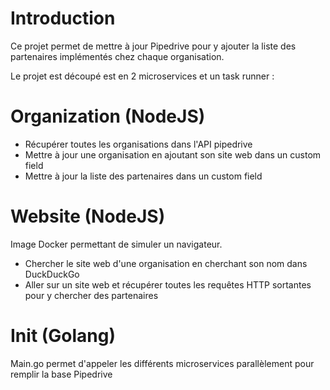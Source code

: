 # Introduction
Ce projet permet de mettre à jour Pipedrive pour y ajouter la liste des partenaires implémentés chez chaque organisation. 

Le projet est découpé est en 2 microservices et un task runner :

# Organization (NodeJS)
- Récupérer toutes les organisations dans l'API pipedrive
- Mettre à jour une organisation en ajoutant son site web dans un custom field
- Mettre à jour la liste des partenaires dans un custom field

# Website (NodeJS)
Image Docker permettant de simuler un navigateur.
- Chercher le site web d'une organisation en cherchant son nom dans DuckDuckGo
- Aller sur un site web et récupérer toutes les requêtes HTTP sortantes pour y chercher des partenaires

# Init (Golang)
Main.go permet d'appeler les différents microservices parallèlement pour remplir la base Pipedrive 
